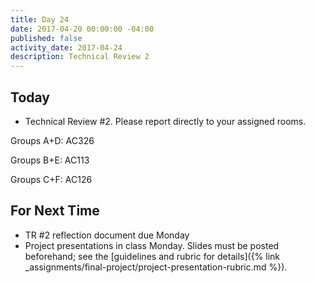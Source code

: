 ```yaml
---
title: Day 24
date: 2017-04-20 00:00:00 -04:00
published: false
activity_date: 2017-04-24
description: Technical Review 2
---
```


## Today

* Technical Review #2. Please report directly to your assigned rooms.

Groups A+D: AC326

Groups B+E: AC113

Groups C+F: AC126

## For Next Time

* TR #2 reflection document due Monday
* Project presentations in class Monday. Slides must be posted beforehand; see the [guidelines and rubric for details]({% link _assignments/final-project/project-presentation-rubric.md %}).
